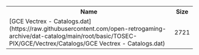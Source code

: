 <table>
<tr><th>Name</th><th>Size</th></tr>
<tr><td>
[GCE Vectrex - Catalogs.dat](https://raw.githubusercontent.com/open-retrogaming-archive/dat-catalog/main/root/basic/TOSEC-PIX/GCE/Vectrex/Catalogs/GCE Vectrex - Catalogs.dat)
</td><td>2721</td></tr>
</table>

